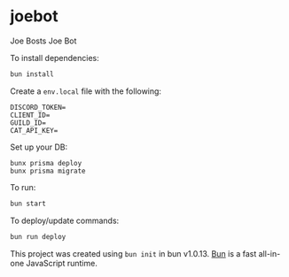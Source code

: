 # joebot

Joe Bosts Joe Bot

To install dependencies:

```bash
bun install
```

Create a `env.local` file with the following:
```
DISCORD_TOKEN=
CLIENT_ID=
GUILD_ID=
CAT_API_KEY=
```

Set up your DB:
```
bunx prisma deploy
bunx prisma migrate
```

To run:

```bash
bun start
```

To deploy/update commands:

```bash
bun run deploy
```

This project was created using `bun init` in bun v1.0.13. [Bun](https://bun.sh) is a fast all-in-one JavaScript runtime.
